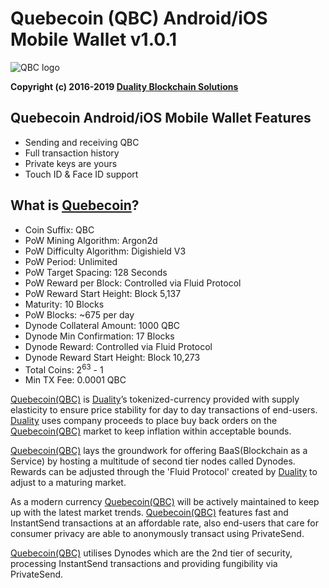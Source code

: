 # **Quebecoin (QBC) Android/iOS Mobile Wallet v1.0.1**

![QBC logo](https://github.com/duality-solutions/Quebecoin/blob/master/src/qt/res/icons/drk/about.png)

**Copyright (c) 2016-2019 [Duality Blockchain Solutions](https://duality.solutions/)**

Quebecoin Android/iOS Mobile Wallet Features
----------------
* Sending and receiving QBC
* Full transaction history
* Private keys are yours
* Touch ID & Face ID support

What is [Quebecoin](https://duality.solutions/dynamic)?
----------------
* Coin Suffix: QBC
* PoW Mining Algorithm: Argon2d
* PoW Difficulty Algorithm: Digishield V3
* PoW Period: Unlimited
* PoW Target Spacing: 128 Seconds
* PoW Reward per Block: Controlled via Fluid Protocol
* PoW Reward Start Height: Block 5,137
* Maturity: 10 Blocks
* PoW Blocks: ~675 per day
* Dynode Collateral Amount: 1000 QBC
* Dynode Min Confirmation: 17 Blocks
* Dynode Reward: Controlled via Fluid Protocol
* Dynode Reward Start Height: Block 10,273
* Total Coins: 2<sup>63</sup> - 1
* Min TX Fee: 0.0001 QBC


[Quebecoin(QBC)](https://duality.solutions/dynamic) is [Duality](https://duality.solutions/)’s tokenized-currency provided with supply elasticity to ensure price stability for day to day transactions of end-users. [Duality](https://duality.solutions/) uses company proceeds to place buy back orders on the [Quebecoin(QBC)](https://duality.solutions/dynamic) market to keep inflation within acceptable bounds.

[Quebecoin(QBC)](https://duality.solutions/dynamic) lays the groundwork for offering BaaS(Blockchain as a Service) by hosting a multitude of second tier nodes called Dynodes. Rewards can be adjusted through the 'Fluid Protocol' created by [Duality](https://duality.solutions/) to adjust to a maturing market.

As a modern currency [Quebecoin(QBC)](https://github.com/duality-solutions/dynamic) will be actively maintained to keep up with the latest market trends. [Quebecoin(QBC)](https://github.com/duality-solutions/dynamic) features fast and InstantSend transactions at an affordable rate, also end-users that care for consumer privacy are able to anonymously transact using PrivateSend.

[Quebecoin(QBC)](https://github.com/duality-solutions/dynamic) utilises Dynodes which are the 2nd tier of security, processing InstantSend transactions and providing fungibility via PrivateSend.
